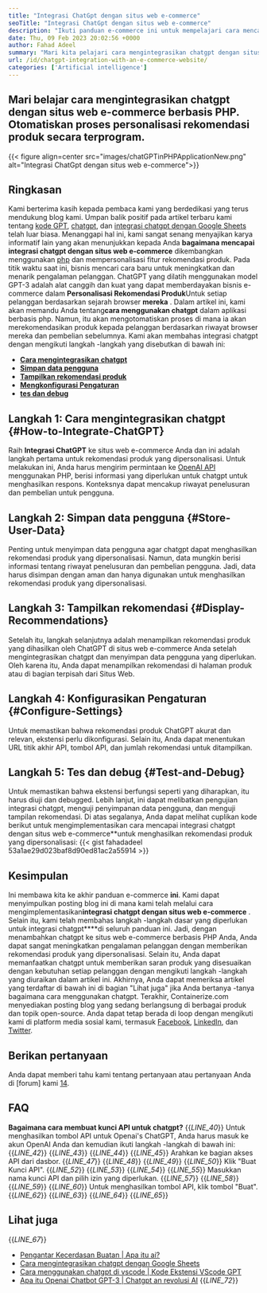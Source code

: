 ```yaml
---
title: "Integrasi ChatGpt dengan situs web e-commerce" 
seoTitle: "Integrasi ChatGpt dengan situs web e-commerce" 
description: "Ikuti panduan e-commerce ini untuk mempelajari cara mencapai integrasi chatgpt dengan situs web e-commerce untuk membuat rekomendasi produk yang dipersonalisasi." 
date: Thu, 09 Feb 2023 20:02:56 +0000
author: Fahad Adeel
summary: "Mari kita pelajari cara mengintegrasikan chatgpt dengan situs web e-commerce berbasis PHP. Otomatiskan proses personalisasi rekomendasi produk secara terprogram." 
url: /id/chatgpt-integration-with-an-e-commerce-website/
categories: ['Artificial intelligence']
---
```


## Mari belajar cara mengintegrasikan chatgpt dengan situs web e-commerce berbasis PHP. Otomatiskan proses personalisasi rekomendasi produk secara terprogram.

{{< figure align=center src="images/chatGPTinPHPApplicationNew.png" alt="Integrasi ChatGpt dengan situs web e-commerce">}}


## Ringkasan
Kami berterima kasih kepada pembaca kami yang berdedikasi yang terus mendukung blog kami. Umpan balik positif pada artikel terbaru kami tentang [kode GPT][1], [chatgpt][2], dan [integrasi chatgpt dengan Google Sheets][3] telah luar biasa. Menanggapi hal ini, kami sangat senang menyajikan karya informatif lain yang akan menunjukkan kepada Anda **bagaimana mencapai integrasi chatgpt dengan situs web e-commerce** dikembangkan menggunakan [php][4] dan mempersonalisasi fitur rekomendasi produk.
Pada titik waktu saat ini, bisnis mencari cara baru untuk meningkatkan dan menarik pengalaman pelanggan. ChatGPT yang dilatih menggunakan model GPT-3 adalah alat canggih dan kuat yang dapat memberdayakan bisnis e-commerce dalam **Personalisasi Rekomendasi Produk**Untuk setiap pelanggan berdasarkan sejarah browser **mereka** . Dalam artikel ini, kami akan memandu Anda tentang**cara menggunakan chatgpt** dalam aplikasi berbasis php. Namun, itu akan mengotomatiskan proses di mana ia akan merekomendasikan produk kepada pelanggan berdasarkan riwayat browser mereka dan pembelian sebelumnya.
Kami akan membahas integrasi chatgpt dengan mengikuti langkah -langkah yang disebutkan di bawah ini:
* [ **Cara mengintegrasikan chatgpt** ][5]
* [ **Simpan data pengguna** ][6]
* [ **Tampilkan rekomendasi produk** ][7]
* [ **Mengkonfigurasi Pengaturan** ][8]
* [ **tes dan debug** ][9]

## Langkah 1: Cara mengintegrasikan chatgpt {#How-to-Integrate-ChatGPT}

Raih **Integrasi ChatGPT** ke situs web e-commerce Anda dan ini adalah langkah pertama untuk rekomendasi produk yang dipersonalisasi. Untuk melakukan ini, Anda harus mengirim permintaan ke [OpenAI API][10] menggunakan PHP, berisi informasi yang diperlukan untuk chatgpt untuk menghasilkan respons. Konteksnya dapat mencakup riwayat penelusuran dan pembelian untuk pengguna.

## Langkah 2: Simpan data pengguna {#Store-User-Data}

Penting untuk menyimpan data pengguna agar chatgpt dapat menghasilkan rekomendasi produk yang dipersonalisasi. Namun, data mungkin berisi informasi tentang riwayat penelusuran dan pembelian pengguna. Jadi, data harus disimpan dengan aman dan hanya digunakan untuk menghasilkan rekomendasi produk yang dipersonalisasi.

## Langkah 3: Tampilkan rekomendasi {#Display-Recommendations}

Setelah itu, langkah selanjutnya adalah menampilkan rekomendasi produk yang dihasilkan oleh ChatGPT di situs web e-commerce Anda setelah mengintegrasikan chatgpt dan menyimpan data pengguna yang diperlukan. Oleh karena itu, Anda dapat menampilkan rekomendasi di halaman produk atau di bagian terpisah dari Situs Web.

## Langkah 4: Konfigurasikan Pengaturan {#Configure-Settings}

Untuk memastikan bahwa rekomendasi produk ChatGPT akurat dan relevan, ekstensi perlu dikonfigurasi. Selain itu, Anda dapat menentukan URL titik akhir API, tombol API, dan jumlah rekomendasi untuk ditampilkan.

## Langkah 5: Tes dan debug {#Test-and-Debug}

Untuk memastikan bahwa ekstensi berfungsi seperti yang diharapkan, itu harus diuji dan debugged. Lebih lanjut, ini dapat melibatkan pengujian integrasi chatgpt, menguji penyimpanan data pengguna, dan menguji tampilan rekomendasi.
Di atas segalanya, Anda dapat melihat cuplikan kode berikut untuk mengimplementasikan cara mencapai integrasi chatgpt dengan situs web e-commerce**untuk menghasilkan rekomendasi produk yang dipersonalisasi:
{{< gist fahadadeel 53a1ae29d023baf8d90ed81ac2a55914 >}}

## Kesimpulan
Ini membawa kita ke akhir panduan e-commerce **ini**. Kami dapat menyimpulkan posting blog ini di mana kami telah melalui cara mengimplementasikan**integrasi chatgpt dengan situs web e-commerce** . Selain itu, kami telah membahas langkah -langkah dasar yang diperlukan untuk integrasi chatgpt****di seluruh panduan ini. Jadi, dengan menambahkan chatgpt ke situs web e-commerce berbasis PHP Anda, Anda dapat sangat meningkatkan pengalaman pelanggan dengan memberikan rekomendasi produk yang dipersonalisasi. Selain itu, Anda dapat memanfaatkan chatgpt untuk memberikan saran produk yang disesuaikan dengan kebutuhan setiap pelanggan dengan mengikuti langkah -langkah yang diuraikan dalam artikel ini. Akhirnya, Anda dapat memeriksa artikel yang terdaftar di bawah ini di bagian "Lihat juga" jika Anda bertanya -tanya bagaimana cara menggunakan chatgpt.
Terakhir, Containerize.com menyediakan posting blog yang sedang berlangsung di berbagai produk dan topik open-source. Anda dapat tetap berada di loop dengan mengikuti kami di platform media sosial kami, termasuk [Facebook][11], [LinkedIn][12], dan [Twitter][13].

## Berikan pertanyaan
Anda dapat memberi tahu kami tentang pertanyaan atau pertanyaan Anda di [forum] kami [14].

## FAQ
**Bagaimana cara membuat kunci API untuk chatgpt?** 
{{_LINE_40_}}
  Untuk menghasilkan tombol API untuk Openai's ChatGPT, Anda harus masuk ke akun OpenAI Anda dan kemudian ikuti langkah -langkah di bawah ini:
{{_LINE_42_}}
{{_LINE_43_}}
{{_LINE_44_}}
{{_LINE_45_}}
      Arahkan ke bagian akses API dari dasbor.
{{_LINE_47_}}
{{_LINE_48_}}
{{_LINE_49_}}
{{_LINE_50_}}
      Klik "Buat Kunci API".
{{_LINE_52_}}
{{_LINE_53_}}
{{_LINE_54_}}
{{_LINE_55_}}
      Masukkan nama kunci API dan pilih izin yang diperlukan.
{{_LINE_57_}}
{{_LINE_58_}}
{{_LINE_59_}}
{{_LINE_60_}}
      Untuk menghasilkan tombol API, klik tombol "Buat".
{{_LINE_62_}}
{{_LINE_63_}}
{{_LINE_64_}}
{{_LINE_65_}}

## Lihat juga
{{_LINE_67_}}
  * [Pengantar Kecerdasan Buatan | Apa itu ai?][15]
  * [Cara mengintegrasikan chatgpt dengan Google Sheets][3]
  * [Cara menggunakan chatgpt di vscode | Kode Ekstensi VScode GPT][1]
  * [Apa itu Openai Chatbot GPT-3 | Chatgpt an revolusi AI][2]
{{_LINE_72_}}



[1]: https://blog.containerize.com/artificial-intelligence/how-to-use-chatgpt-in-vscode-the-vscode-extension-codegpt/
[2]: https://blog.containerize.com/artificial-intelligence/what-is-openai-chatbot-gpt-3-chatgpt-an-ai-revolution/
[3]: https://blog.containerize.com/artificial-intelligence/integrate-chatgpt-with-google-sheets/
[4]: https://www.php.net/
[5]: #How-to-Integrate-ChatGPT
[6]: #Store-User-Data
[7]: #Display-Recommendations
[8]: #Configure-Settings
[9]: #Test-and-Debug
[10]: https://platform.openai.com/account/api-keys
[11]: https://web.facebook.com/containerize
[12]: https://www.linkedin.com/company/containerize/
[13]: https://twitter.com/containerize_co
[14]: https://forum.containerize.com/
[15]: https://blog.containerize.com/artificial-intelligence/an-introduction-to-artificial-intelligence-what-is-ai/
